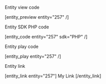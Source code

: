 Entity view code

[entity_preview entity="257" /]


Entity SDK PHP code

[entity_code entity="257" sdk="PHP" /]


Entity play code

[entity_play entity="257" /]


Entity link

[entity_link entity="257"] My Link [/entity_link]